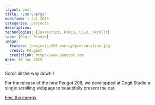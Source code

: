```yaml
---
layout: post
title: "208 Energy"
modified: 1 Jul 2015
categories: projects
description:
technologies: [Javascript, HTML5, CSS3, skrollr]
tags: [Cogit Studio]
image:
  feature: /projects/208-energy/presentation.jpg
  credit: Peugeot
  creditlink: http://www.peugeot.com
date: 30 Jun 2015
---
```


Scroll all the way down !

For the release of the new Peugot 208,  we developped at Cogit Studio a single
scrolling webpage to beautifully  present the car.


<a href="http://www.208energy.com"><span class="btn">Feel the energy</span></a>
